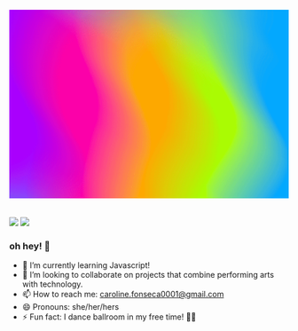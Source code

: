 
<p align = "center">
  <img src="https://github.com/carolinefonseca0001/carolinefonseca0001/blob/main/ezgif.com-video-to-gif.gif">


<br/><a href="https://www.linkedin.com/in/carolinefonseca/"><img src="https://img.shields.io/badge/linkedin-%230077B5.svg?&style=for-the-badge&logo=linkedin&logoColor=white" height=25></a>
<a href="mailto:caroline.fonseca0001@gmail.com"><img src="https://img.shields.io/badge/Gmail-D14836?style=for-the-badge&logo=gmail&logoColor=white" height=25></a>


### oh hey! 🌈

- 🌱 I’m currently learning Javascript!
- 👯 I’m looking to collaborate on projects that combine performing arts with technology.
- 📫 How to reach me: caroline.fonseca0001@gmail.com
- 😄 Pronouns: she/her/hers
- ⚡ Fun fact: I dance ballroom in my free time! 💃🏻
  
<!-- ###  vibing to 🎶 -->
